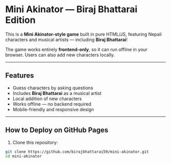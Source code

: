 # Mini Akinator — Biraj Bhattarai Edition

This is a **Mini Akinator-style game** built in pure HTML/JS, featuring Nepali characters and musical artists — including **Biraj Bhattarai**!  

The game works entirely **frontend-only**, so it can run offline in your browser. Users can also add new characters locally.

---

## Features

- Guess characters by asking questions  
- Includes **Biraj Bhattarai** as a musical artist  
- Local addition of new characters  
- Works offline — no backend required  
- Mobile-friendly and responsive design  

---

## How to Deploy on GitHub Pages

1. Clone this repository:

```bash
git clone https://github.com/birajbhattarai59/mini-akinator.git
cd mini-akinator
